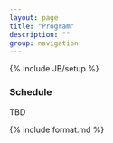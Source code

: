 ```yaml
---
layout: page
title: "Program"
description: ""
group: navigation
---
```

{% include JB/setup %}

### Schedule

TBD

{% include format.md %}
